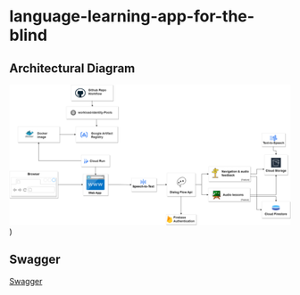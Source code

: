 # language-learning-app-for-the-blind

## Architectural Diagram
![Alt Text](https://raw.githubusercontent.com/gabidiac11/language-learning-app-for-the-blind/main/notes/diagrama.png?token=GHSAT0AAAAAACAUSUJR2G7PAUVHFE4FTCTYZDSL4HQ))

## Swagger
[Swagger](https://my-app-service-name-cloud-run-aisxmhvkkq-ew.a.run.app/api/docs/#/)
